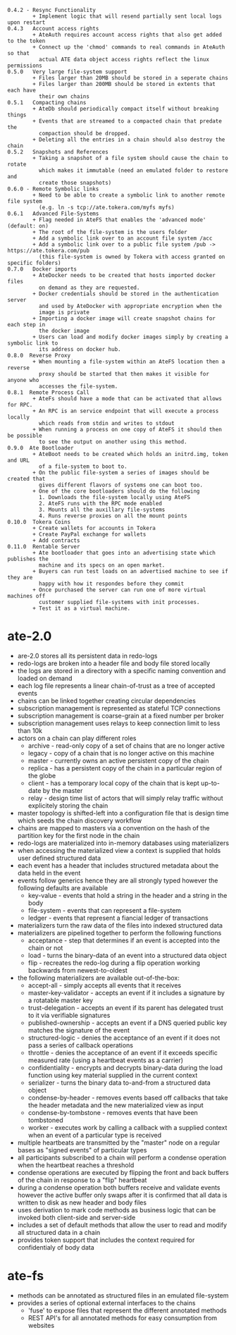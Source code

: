 ```
0.4.2 - Resync Functionality
        + Implement logic that will resend partially sent local logs upon restart
0.4.3   Account access rights
        + AteAuth requires account access rights that also get added to the token
        + Connect up the 'chmod' commands to real commands in AteAuth so that
          actual ATE data object access rights reflect the linux permissions
0.5.0   Very large file-system support
        + Files larger than 20MB should be stored in a seperate chains
        + Files larger than 200MB should be stored in extents that each have
          their own chains
0.5.1   Compacting chains
        + AteDb should periodically compact itself without breaking things
        + Events that are streamed to a compacted chain that predate the
          compaction should be dropped.
        + Deleting all the entries in a chain should also destroy the chain
0.5.2   Snapshots and References
        + Taking a snapshot of a file system should cause the chain to rotate
          which makes it immutable (need an emulated folder to restore and
          create those snapshots)
0.6.0 - Remote Symbolic links
        + Need to be able to create a symbolic link to another remote file system
          (e.g. ln -s tcp://ate.tokera.com/myfs myfs)
0.6.1   Advanced File-Systems
        + Flag needed in AteFS that enables the 'advanced mode' (default: on)
        + The root of the file-system is the users folder
        + Add a symbolic link over to an account file system /acc
        + Add a symbolic link over to a public file system /pub -> https://ate.tokera.com/pub
          (this file-system is owned by Tokera with access granted on specific folders)
0.7.0   Docker imports
        + AteDocker needs to be created that hosts imported docker files
          on demand as they are requested.
        + Docker credentials should be stored in the authentication server
          and used by AteDocker with appropriate encryption when the
          image is private
        + Importing a docker image will create snapshot chains for each step in
          the docker image
        + Users can load and modify docker images simply by creating a symbolic link to
          its address on docker hub.
0.8.0  Reverse Proxy
        + When mounting a file-system within an AteFS location then a reverse
          proxy should be started that then makes it visible for anyone who
          accesses the file-system.
0.8.1  Remote Process Call
        + AteFs should have a mode that can be activated that allows for RPC.
        + An RPC is an service endpoint that will execute a process locally
          which reads from stdin and writes to stdout
        + When running a process on one copy of AteFS it should then be possible
          to see the output on another using this method.
0.9.0  Ate Bootloader
        + AteBoot needs to be created which holds an initrd.img, token and URL
          of a file-system to boot to.
        + On the public file-system a series of images should be created that
          gives different flavors of systems one can boot too.
        + One of the core bootloaders should do the following
          1. Downloads the file-system locally using AteFS
          2. AteFS runs with the RPC mode enabled
          3. Mounts all the auxillary file-systems
          4. Runs reverse proxies on all the mount points
0.10.0  Tokera Coins
        + Create wallets for accounts in Tokera
        + Create PayPal exchange for wallets
        + Add contracts
0.11.0  Rentable Server
        + Ate bootloader that goes into an advertising state which publishes the
          machine and its specs on an open market.
        + Buyers can run test loads on an advertised machine to see if they are
          happy with how it respondes before they commit
        + Once purchased the server can run one of more virtual machines off
          customer supplied file-systems with init processes.
        + Test it as a virtual machine.
```

ate-2.0
=======

- are-2.0 stores all its persistent data in redo-logs
- redo-logs are broken into a header file and body file stored locally
- the logs are stored in a directory with a specific naming convention and loaded on demand
- each log file represents a linear chain-of-trust as a tree of accepted events
- chains can be linked together creating circular dependencies
- subscription management is represented as stateful TCP connections
- subscription management is coarse-grain at a fixed number per broker
- subscription management uses relays to keep connection limit to less than 10k
- actors on a chain can play different roles
  + archive - read-only copy of a set of chains that are no longer active
  + legacy - copy of a chain that is no longer active on this machine
  + master - currently owns an active persistent copy of the chain
  + replica - has a persistent copy of the chain in a particular region of the globe
  + client - has a temporary local copy of the chain that is kept up-to-date by the master
  + relay - design time list of actors that will simply relay traffic without explicitely storing the chain
- master topology is shifted-left into a configuration file that is design time which seeds the chain discovery workflow
- chains are mapped to masters via a convention on the hash of the partition key for the first node in the chain
- redo-logs are materialized into in-memory databases using materializers
- when accessing the materialized view a context is supplied that holds user defined structured data
- each event has a header that includes structured metadata about the data held in the event
- events follow generics hence they are all strongly typed however the following defaults are available
  + key-value - events that hold a string in the header and a string in the body
  + file-system - events that can represent a file-system
  + ledger - events that represent a fiancial ledger of transactions
- materializers turn the raw data of the files into indexed structured data
- materializers are pipelined together to perform the following functions
  + acceptance - step that determines if an event is accepted into the chain or not
  + load - turns the binary-data of an event into a structured data object
  + flip - recreates the redo-log during a flip operation working backwards from newest-to-oldest
- the following materializers are available out-of-the-box:
  + accept-all - simply accepts all events that it receives
  + master-key-validator - accepts an event if it includes a signature by a rotatable master key
  + trust-delegation - accepts an event if its parent has delegated trust to it via verifiable signatures
  + published-ownership - accepts an event if a DNS queried public key matches the signature of the event
  + structured-logic - denies the acceptance of an event if it does not pass a series of callback operations
  + throttle - denies the acceptance of an event if it exceeds specific measured rate (using a heartbeat events as a carrier)
  + confidentiality - encrypts and decrypts binary-data during the load function using key material supplied in the current context
  + serializer - turns the binary data to-and-from a structured data object
  + condense-by-header - removes events based off callbacks that take the header metadata and the new materialized view as input
  + condense-by-tombstone - removes events that have been tombstoned
  + worker - executes work by calling a callback with a supplied context when an event of a particular type is received
- multiple heartbeats are transmitted by the "master" node on a regular bases as "signed events" of particular types
- all participants subscribed to a chain will perform a condense operation when the heartbeat reaches a threshold
- condense operations are executed by flipping the front and back buffers of the chain in response to a "flip" heartbeat
- during a condense operation both buffers receive and validate events however the active buffer only swaps after
  it is confirmed that all data is written to disk as new header and body files
- uses derivation to mark code methods as business logic that can be invoked both client-side and server-side
- includes a set of default methods that allow the user to read and modify all structured data in a chain
- provides token support that includes the context required for confidentialy of body data

ate-fs
======
- methods can be annotated as structured files in an emulated file-system
- provides a series of optional external interfaces to the chains
   + 'fuse' to expose files that represent the different annotated methods
   + REST API's for all annotated methods for easy consumption from websites